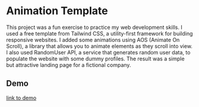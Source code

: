 
# Animation Template

This project was a fun exercise to practice my web development skills. I used a free template from Tailwind CSS, a utility-first framework for building responsive websites. I added some animations using AOS (Animate On Scroll), a library that allows you to animate elements as they scroll into view. I also used RandomUser API, a service that generates random user data, to populate the website with some dummy profiles. The result was a simple but attractive landing page for a fictional company.


## Demo

[link to demo](https://darrenk196.github.io/animated/)

